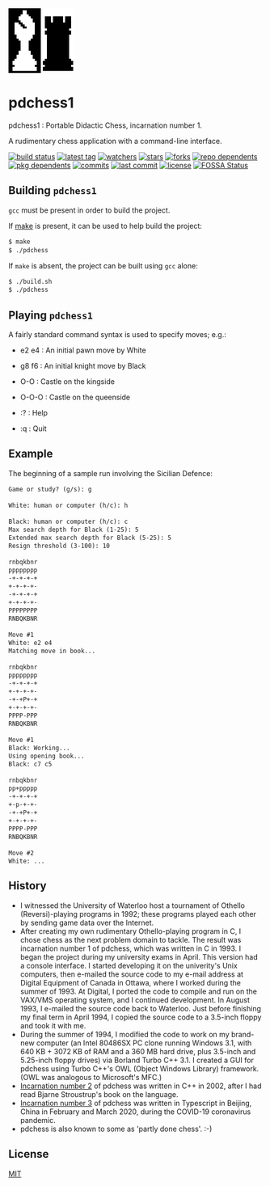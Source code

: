 <div>
	<img src="assets/pdchess.128x128.icon.png" />
</div>

# pdchess1

pdchess1 : Portable Didactic Chess, incarnation number 1.

A rudimentary chess application with a command-line interface.

[![build status][build-status-badge-image]][build-status-url]
[![latest tag][latest-tag-badge-image]][latest-tag-url]
[![watchers][watchers-badge-image]][watchers-url]
[![stars][stars-badge-image]][stars-url]
[![forks][forks-badge-image]][forks-url]
[![repo dependents][repo-dependents-badge-image]][repo-dependents-url]
[![pkg dependents][pkg-dependents-badge-image]][pkg-dependents-url]
[![commits][commits-badge-image]][commits-url]
[![last commit][last-commit-badge-image]][last-commit-url]
[![license][license-badge-image]][license-url]
[![FOSSA Status][fossa-badge-image]][fossa-badge-url]

## Building `pdchess1`

`gcc` must be present in order to build the project.

If [make](https://www.gnu.org/software/make/manual/make.html) is present, it can be used to help build the project:

```sh
$ make
$ ./pdchess
```

If `make` is absent, the project can be built using `gcc` alone:

```sh
$ ./build.sh
$ ./pdchess
```

## Playing `pdchess1`

A fairly standard command syntax is used to specify moves; e.g.:

- e2 e4 : An initial pawn move by White
- g8 f6 : An initial knight move by Black
- O-O : Castle on the kingside
- O-O-O : Castle on the queenside

- :? : Help
- :q : Quit

## Example

The beginning of a sample run involving the Sicilian Defence:

```
Game or study? (g/s): g

White: human or computer (h/c): h

Black: human or computer (h/c): c
Max search depth for Black (1-25): 5
Extended max search depth for Black (5-25): 5
Resign threshold (3-100): 10

rnbqkbnr
pppppppp
-+-+-+-+
+-+-+-+-
-+-+-+-+
+-+-+-+-
PPPPPPPP
RNBQKBNR

Move #1
White: e2 e4
Matching move in book...

rnbqkbnr
pppppppp
-+-+-+-+
+-+-+-+-
-+-+P+-+
+-+-+-+-
PPPP-PPP
RNBQKBNR

Move #1
Black: Working...
Using opening book...
Black: c7 c5

rnbqkbnr
pp+ppppp
-+-+-+-+
+-p-+-+-
-+-+P+-+
+-+-+-+-
PPPP-PPP
RNBQKBNR

Move #2
White: ...
```

## History

- I witnessed the University of Waterloo host a tournament of Othello (Reversi)-playing programs in 1992; these programs played each other by sending game data over the Internet.
- After creating my own rudimentary Othello-playing program in C, I chose chess as the next problem domain to tackle. The result was incarnation number 1 of pdchess, which was written in C in 1993. I began the project during my university exams in April. This version had a console interface. I started developing it on the univerity's Unix computers, then e-mailed the source code to my e-mail address at Digital Equipment of Canada in Ottawa, where I worked during the summer of 1993. At Digital, I ported the code to compile and run on the VAX/VMS operating system, and I continued development. In August 1993, I e-mailed the source code back to Waterloo. Just before finishing my final term in April 1994, I copied the source code to a 3.5-inch floppy and took it with me.
- During the summer of 1994, I modified the code to work on my brand-new computer (an Intel 80486SX PC clone running Windows 3.1, with 640 KB + 3072 KB of RAM and a 360 MB hard drive, plus 3.5-inch and 5.25-inch floppy drives) via Borland Turbo C++ 3.1. I created a GUI for pdchess using Turbo C++'s OWL (Object Windows Library) framework. (OWL was analogous to Microsoft's MFC.)
- [Incarnation number 2](https://github.com/tom-weatherhead/pdchess2) of pdchess was written in C++ in 2002, after I had read Bjarne Stroustrup's book on the language.
- [Incarnation number 3](https://github.com/tom-weatherhead/pdchess3) of pdchess was written in Typescript in Beijing, China in February and March 2020, during the COVID-19 coronavirus pandemic.
- pdchess is also known to some as 'partly done chess'. :-)

## License
[MIT](https://choosealicense.com/licenses/mit/)

[build-status-badge-image]: https://secure.travis-ci.org/tom-weatherhead/pdchess1.svg
[build-status-url]: https://travis-ci.org/tom-weatherhead/pdchess1
[latest-tag-badge-image]: https://badgen.net/github/tag/tom-weatherhead/pdchess1
[latest-tag-url]: https://github.com/tom-weatherhead/pdchess1/tags
[watchers-badge-image]: https://badgen.net/github/watchers/tom-weatherhead/pdchess1
[watchers-url]: https://github.com/tom-weatherhead/pdchess1/watchers
[stars-badge-image]: https://badgen.net/github/stars/tom-weatherhead/pdchess1
[stars-url]: https://github.com/tom-weatherhead/pdchess1/stargazers
[forks-badge-image]: https://badgen.net/github/forks/tom-weatherhead/pdchess1
[forks-url]: https://github.com/tom-weatherhead/pdchess1/network/members
[repo-dependents-badge-image]: https://badgen.net/github/dependents-repo/tom-weatherhead/pdchess1
[repo-dependents-url]: https://badgen.net/github/dependents-repo/tom-weatherhead/pdchess1
[pkg-dependents-badge-image]: https://badgen.net/github/dependents-pkg/tom-weatherhead/pdchess1
[pkg-dependents-url]: https://badgen.net/github/dependents-pkg/tom-weatherhead/pdchess1
[commits-badge-image]: https://badgen.net/github/commits/tom-weatherhead/pdchess1
[commits-url]: https://github.com/tom-weatherhead/pdchess1/commits/master
[last-commit-badge-image]: https://badgen.net/github/last-commit/tom-weatherhead/pdchess1
[last-commit-url]: https://badgen.net/github/last-commit/tom-weatherhead/pdchess1
[install-size-badge-image]: https://badgen.net/packagephobia/install/pdchess1
[install-size-url]: https://badgen.net/packagephobia/install/pdchess1
[license-badge-image]: https://img.shields.io/github/license/mashape/apistatus.svg
[license-url]: https://github.com/tom-weatherhead/pdchess1/blob/master/LICENSE
[fossa-badge-image]: https://app.fossa.io/api/projects/git%2Bhttps%3A%2F%2Fgithub.com%2Fmoment%2Fmoment.svg?type=shield
[fossa-badge-url]: https://app.fossa.io/projects/git%2Bhttps%3A%2F%2Fgithub.com%2Fmoment%2Fmoment?ref=badge_shield
